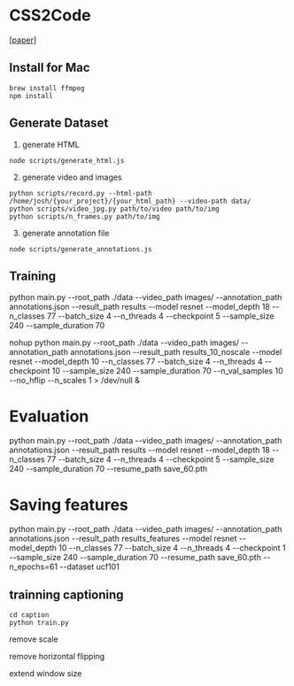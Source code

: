 # CSS2Code

[[paper]](https://github.com/josherich/Animation2Code/blob/master/generating-code-from-animation.pdf)

## Install for Mac

```
brew install ffmpeg
npm install
```

## Generate Dataset

1. generate HTML

```
node scripts/generate_html.js
```

2. generate video and images

```
python scripts/record.py --html-path /home/josh/{your_project}/{your_html_path} --video-path data/
python scripts/video_jpg.py path/to/video path/to/img
python scripts/n_frames.py path/to/img
```

3. generate annotation file

```
node scripts/generate_annotations.js
```

## Training

python main.py
  --root_path ./data
  --video_path images/
  --annotation_path annotations.json
  --result_path results
  --model resnet
  --model_depth 18
  --n_classes 77
  --batch_size 4
  --n_threads 4
  --checkpoint 5
  --sample_size 240
  --sample_duration 70

nohup python main.py --root_path ./data --video_path images/ --annotation_path annotations.json --result_path results_10_noscale --model resnet --model_depth 10 --n_classes 77 --batch_size 4 --n_threads 4 --checkpoint 10 --sample_size 240 --sample_duration 70 --n_val_samples 10 --no_hflip --n_scales 1 > /dev/null &

# Evaluation

python main.py --root_path ./data --video_path images/ --annotation_path annotations.json --result_path results --model resnet --model_depth 18 --n_classes 77 --batch_size 4 --n_threads 4 --checkpoint 5 --sample_size 240 --sample_duration 70 --resume_path save_60.pth

# Saving features
python main.py --root_path ./data --video_path images/ --annotation_path annotations.json --result_path results_features --model resnet --model_depth 10 --n_classes 77 --batch_size 4 --n_threads 4 --checkpoint 1 --sample_size 240 --sample_duration 70 --resume_path save_60.pth --n_epochs=61 --dataset ucf101


## trainning captioning

```
cd caption
python train.py
```

remove scale

remove horizontal flipping

extend window size
